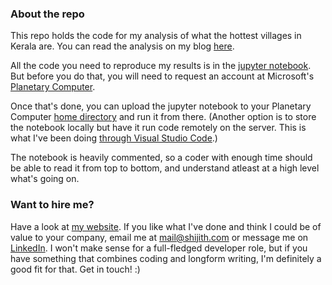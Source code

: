 ### About the repo

This repo holds the code for my analysis of what the hottest villages in Kerala are. You can read the analysis on my blog [here](https://shijith.com/blog/kerala-panchayat-temp/).

All the code you need to reproduce my results is in the [jupyter notebook](code_final.ipynb). But before you do that, you will need to request an account at Microsoft's [Planetary Computer](https://planetarycomputer.microsoft.com/).

Once that's done, you can upload the jupyter notebook to your Planetary Computer [home directory](https://planetarycomputer.microsoft.com/docs/overview/environment/#understanding-the-file-system) and run it from there. (Another option is to store the notebook locally but have it run code remotely on the server. This is what I've been doing [through Visual Studio Code](https://planetarycomputer.microsoft.com/docs/overview/ui-vscode/).)

The notebook is heavily commented, so a coder with enough time should be able to read it from top to bottom, and understand atleast at a high level what's going on.

### Want to hire me?

Have a look at [my website](https://shijith.com/). If you like what I've done and think I could be of value to your company, email me at [mail@shijith.com](mailto:mail@shijith.com) or message me on [LinkedIn](https://www.linkedin.com/in/shijith/). I won't make sense for a full-fledged developer role, but if you have something that combines coding and longform writing, I'm definitely a good fit for that. Get in touch! :)

